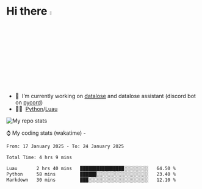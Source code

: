 # Hi there <img src="https://media.giphy.com/media/hvRJCLFzcasrR4ia7z/giphy.gif" width="5%"></a>
- 🥽 &nbsp;I’m currently working on [datalose](https://www.roblox.com/games/16971245917) and datalose assistant (discord bot on [pycord](https://github.com/Pycord-Development/pycord))
- 👨‍💻 &nbsp;[Python](https://python.org)/[Luau](https://luau.org)

<img alt="My repo stats" src="https://github-readme-stats.vercel.app/api?username=FrostX-Official&show_icons=true&theme=radical">

⌚ My coding stats (wakatime) -

<!--START_SECTION:waka-->

```txt
From: 17 January 2025 - To: 24 January 2025

Total Time: 4 hrs 9 mins

Luau       2 hrs 40 mins   ████████████████░░░░░░░░░   64.50 %
Python     58 mins         ██████░░░░░░░░░░░░░░░░░░░   23.40 %
Markdown   30 mins         ███░░░░░░░░░░░░░░░░░░░░░░   12.10 %
```

<!--END_SECTION:waka-->
